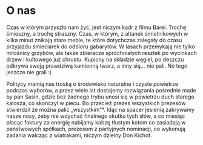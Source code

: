 # O nas

Czas w którym przyszło nam żyć, jest niczym kadr z filmu Barei. Trochę śmieszny, a trochę straszny. Czas, w którym, z altanek śmietnikowych w kilka minut znikają stare meble, te które dotychczas zalegały do czasu przyjazdu śmieciarek do odbioru gabarytów. W lasach przemykają nie tylko miłośnicy grzybów, ale także zbieracze spróchniałych resztek po wycinkach drzew i kultowego już chrustu. Kupiony na składzie węgiel, po deszczu odkrywa swoją prawdziwą kamienną twarz, a inny się… nie pali. No tego jeszcze nie grali :)

Politycy mamią nas troską o środowisko naturalne i czyste powietrze podczas wyborów, a przez wiele lat dostajemy rozwiązania pośrednie made by pan Sasin, gdzie bez żadnego trybu unosi się w powietrzu duch starego kalosza, co skończył w piecu. Bo przecież prezes wszystkich prezesów stwierdził że można palić „wszystkim”\*. Idąc na spacer jesienią zakrywamy nasze nosy, żeby nie wdychać finalnego skutku tych słów, a co miesiąc płacąc faktury za energię nabijamy kabzę tłustym kotom co zasiadają w państwowych spółkach, prezesom z partyjnych nominacji, co wykonują zadania walcząc z wiatrakami, niczym dzielny Don Kichot.
